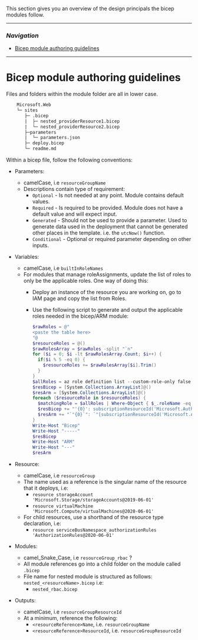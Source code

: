 This section gives you an overview of the design principals the bicep modules follow.

---
### _Navigation_
- [Bicep module authoring guidelines](#Bicep-module-authoring-guidelines)
---


# Bicep module authoring guidelines

Files and folders within the module folder are all in lower case.

``` txt
    Microsoft.Web
    └─ sites
       ├─ .bicep
       |  ├─ nested_providerResource1.bicep
       |  └─ nested_providerResource2.bicep
       ├─parameters
       |  └─ parameters.json
       ├─ deploy.bicep
       └─ readme.md
```

Within a bicep file, follow the following conventions:

- Parameters:
  - camelCase, i.e `resourceGroupName`
  - Descriptions contain type of requirement:
    - `Optional` - Is not needed at any point. Module contains default values.
    - `Required` - Is required to be provided. Module does not have a default value and will expect input.
    - `Generated` - Should not be used to provide a parameter. Used to generate data used in the deployment that cannot be generated other places in the template. i.e. the `utcNow()` function.
    - `Conditional` - Optional or required parameter depending on other inputs.

- Variables:
  - camelCase, i.e `builtInRoleNames`
  - For modules that manage roleAssignments, update the list of roles to only be the applicable roles. One way of doing this:
    - Deploy an instance of the resource you are working on, go to IAM page and copy the list from Roles.
    - Use the following script to generate and output the applicable roles needed in the bicep/ARM module:

      ```PowerShell
      $rawRoles = @"
      <paste the table here>
      "@
      $resourceRoles = @()
      $rawRolesArray = $rawRoles -split "`n"
      for ($i = 0; $i -lt $rawRolesArray.Count; $i++) {
        if($i % 5 -eq 0) {
          $resourceRoles += $rawRolesArray[$i].Trim()
        }
      }
      $allRoles = az role definition list --custom-role-only false --query '[].{roleName:roleName, id:id, roleType:roleType}' | ConvertFrom-Json
      $resBicep = [System.Collections.ArrayList]@()
      $resArm = [System.Collections.ArrayList]@()
      foreach ($resourceRole in $resourceRoles) {
        $matchingRole = $allRoles | Where-Object { $_.roleName -eq $resourceRole }
        $resBicep += "'{0}': subscriptionResourceId('Microsoft.Authorization/roleDefinitions','{1}')" -f $resourceRole, ($matchingRole.id.split('/')[-1])
        $resArm += "`"{0}`": `"[subscriptionResourceId('Microsoft.Authorization/roleDefinitions','{1}')]`"," -f $resourceRole, ($matchingRole.id.split('/')[-1])
      }
      Write-Host "Bicep"
      Write-Host "-----"
      $resBicep
      Write-Host "ARM"
      Write-Host "---"
      $resArm
      ```

- Resource:
  - camelCase, i.e `resourceGroup`
  - The name used as a reference is the singular name of the resource that it deploys, i.e:
    - `resource storageAccount 'Microsoft.Storage/storageAccounts@2019-06-01'`
    - `resource virtualMachine 'Microsoft.Compute/virtualMachines@2020-06-01'`
  - For child resources, use a shorthand of the resource type declaration, i.e:
    - `resource serviceBusNamespace_authorizationRules 'AuthorizationRules@2020-06-01'`

- Modules:
  - camel_Snake_Case, i.e `resourceGroup_rbac` ?
  - All module references go into a child folder on the module called `.bicep`
  - File name for nested module is structured as follows: `nested_<resourceName>.bicep` i.e:
    - `nested_rbac.bicep`

- Outputs:
  - camelCase, i.e `resourceGroupResourceId`
  - At a minimum, reference the following:
    - `<resourceReference>Name`, i.e. `resourceGroupName`
    - `<resourceReference>ResourceId`, i.e. `resourceGroupResourceId`
